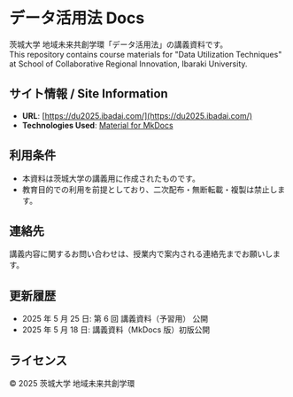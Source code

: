# データ活用法 Docs

茨城大学 地域未来共創学環「データ活用法」の講義資料です。  
This repository contains course materials for "Data Utilization Techniques" at School of Collaborative Regional Innovation, Ibaraki University.

## サイト情報 / Site Information

- **URL**: [https://du2025.ibadai.com/](https://du2025.ibadai.com/)
- **Technologies Used**: [Material for MkDocs](https://squidfunk.github.io/mkdocs-material/)

## 利用条件

- 本資料は茨城大学の講義用に作成されたものです。
- 教育目的での利用を前提としており、二次配布・無断転載・複製は禁止します。

## 連絡先

講義内容に関するお問い合わせは、授業内で案内される連絡先までお願いします。

## 更新履歴

- 2025 年 5 月 25 日: 第 6 回 講義資料（予習用） 公開
- 2025 年 5 月 18 日: 講義資料（MkDocs 版）初版公開

## ライセンス

© 2025 茨城大学 地域未来共創学環
